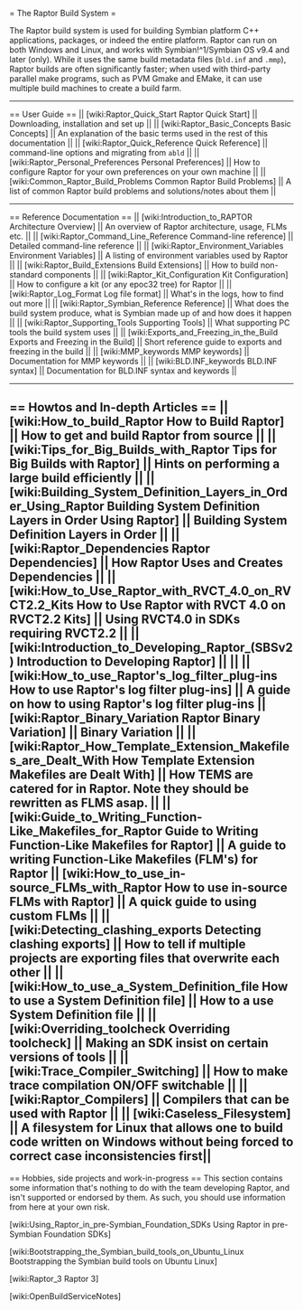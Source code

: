 = The Raptor Build System =

The Raptor build system is used for building Symbian platform C++ applications, packages, or indeed the entire platform. Raptor can run on both Windows and Linux, and works with Symbian!^1/Symbian OS v9.4 and later (only). While it uses the same build metadata files (`bld.inf` and `.mmp`), Raptor builds are often significantly faster; when used with third-party parallel make programs, such as PVM Gmake and EMake, it can use multiple build machines to create a build farm.

----

==  User Guide ==
|| [wiki:Raptor_Quick_Start Raptor Quick Start] || Downloading, installation and set up ||
|| [wiki:Raptor_Basic_Concepts Basic Concepts] || An explanation of the basic terms used in the rest of this documentation ||
|| [wiki:Raptor_Quick_Reference Quick Reference] || command-line options and migrating from `abld` ||
|| [wiki:Raptor_Personal_Preferences Personal Preferences] || How to configure Raptor for your own preferences on your own machine ||
|| [wiki:Common_Raptor_Build_Problems Common Raptor Build Problems] || A list of common Raptor build problems and solutions/notes about them ||

----

== Reference Documentation ==
|| [wiki:Introduction_to_RAPTOR Architecture Overview] || An overview of Raptor architecture, usage, FLMs etc. ||
|| [wiki:Raptor_Command_Line_Reference Command-line reference] || Detailed command-line reference ||
|| [wiki:Raptor_Environment_Variables Environment Variables] || A listing of environment variables used by Raptor ||
|| [wiki:Raptor_Build_Extensions Build Extensions] || How to build non-standard components ||
|| [wiki:Raptor_Kit_Configuration Kit Configuration] || How to configure a kit (or any epoc32 tree) for Raptor ||
|| [wiki:Raptor_Log_Format Log file format] || What's in the logs, how to find out more ||
|| [wiki:Raptor_Symbian_Reference Reference] || What does the build system produce, what is Symbian made up of and how does it happen ||
|| [wiki:Raptor_Supporting_Tools Supporting Tools] || What supporting PC tools the build system uses ||
|| [wiki:Exports_and_Freezing_in_the_Build Exports and Freezing in the Build] || Short reference guide to exports and freezing in the build ||
|| [wiki:MMP_keywords MMP keywords] || Documentation for MMP keywords ||
|| [wiki:BLD.INF_keywords BLD.INF syntax] || Documentation for BLD.INF syntax and keywords ||

----

== Howtos and In-depth Articles ==
|| [wiki:How_to_build_Raptor How to Build Raptor] || How to get and build Raptor from source ||
|| [wiki:Tips_for_Big_Builds_with_Raptor Tips for Big Builds with Raptor] || Hints on performing a large build efficiently ||
|| [wiki:Building_System_Definition_Layers_in_Order_Using_Raptor Building System Definition Layers in Order Using Raptor] || Building System Definition Layers in Order ||
|| [wiki:Raptor_Dependencies Raptor Dependencies] || How Raptor Uses and Creates Dependencies ||
|| [wiki:How_to_Use_Raptor_with_RVCT_4.0_on_RVCT2.2_Kits How to Use Raptor with RVCT 4.0 on RVCT2.2 Kits] || Using RVCT4.0 in SDKs requiring RVCT2.2 ||
|| [wiki:Introduction_to_Developing_Raptor_(SBSv2) Introduction to Developing Raptor] || ||
|| [wiki:How_to_use_Raptor's_log_filter_plug-ins How to use Raptor's log filter plug-ins] || A guide on how to using Raptor's log filter plug-ins
|| [wiki:Raptor_Binary_Variation Raptor Binary Variation] || Binary Variation ||
|| [wiki:Raptor_How_Template_Extension_Makefiles_are_Dealt_With How Template Extension Makefiles are Dealt With] || How TEMS are catered for in Raptor. Note they should be rewritten as FLMS asap.  ||
|| [wiki:Guide_to_Writing_Function-Like_Makefiles_for_Raptor Guide to Writing Function-Like Makefiles for Raptor] || A guide to writing Function-Like Makefiles (FLM's) for Raptor
|| [wiki:How_to_use_in-source_FLMs_with_Raptor How to use in-source FLMs with Raptor] || A quick guide to using custom FLMs  ||
|| [wiki:Detecting_clashing_exports Detecting clashing exports] || How to tell if multiple projects are exporting files that overwrite each other ||
|| [wiki:How_to_use_a_System_Definition_file How to use a System Definition file] || How to a use System Definition file ||
|| [wiki:Overriding_toolcheck Overriding toolcheck] || Making an SDK insist on certain versions of tools ||
|| [wiki:Trace_Compiler_Switching] || How to make trace compilation ON/OFF switchable ||
|| [wiki:Raptor_Compilers] || Compilers that can be used with Raptor ||
|| [wiki:Caseless_Filesystem] || A filesystem for Linux that allows one to build code written on Windows without being forced to correct case inconsistencies first||
----

== Hobbies, side projects and work-in-progress ==
This section contains some information that's nothing to do with the team developing Raptor, and isn't supported or endorsed by them.  As such, you should use information from here at your own risk.

[wiki:Using_Raptor_in_pre-Symbian_Foundation_SDKs Using Raptor in pre-Symbian Foundation SDKs]

[wiki:Bootstrapping_the_Symbian_build_tools_on_Ubuntu_Linux Bootstrapping the Symbian build tools on Ubuntu Linux]

[wiki:Raptor_3 Raptor 3]

[wiki:OpenBuildServiceNotes]